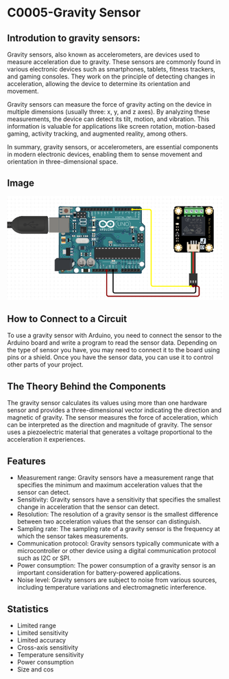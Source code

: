 # C0005-Gravity Sensor

## Introdution to gravity sensors:

Gravity sensors, also known as accelerometers, are devices used to measure acceleration due to gravity. These sensors are commonly found in various electronic devices such as smartphones, tablets, fitness trackers, and gaming consoles. They work on the principle of detecting changes in acceleration, allowing the device to determine its orientation and movement.

Gravity sensors can measure the force of gravity acting on the device in multiple dimensions (usually three: x, y, and z axes). By analyzing these measurements, the device can detect its tilt, motion, and vibration. This information is valuable for applications like screen rotation, motion-based gaming, activity tracking, and augmented reality, among others.

In summary, gravity sensors, or accelerometers, are essential components in modern electronic devices, enabling them to sense movement and orientation in three-dimensional space.

## Image

![IMG](IMG/IMG.png)

## How to Connect to a Circuit

To use a gravity sensor with Arduino, you need to connect the sensor to the Arduino board and write a program to read the sensor data. Depending on the type of sensor you have, you may need to connect it to the board using pins or a shield. Once you have the sensor data, you can use it to control other parts of your project.

## The Theory Behind the Components

The gravity sensor calculates its values using more than one hardware sensor and provides a three-dimensional vector indicating the direction and magnetic of gravity. The sensor measures the force of acceleration, which can be interpreted as the direction and magnitude of gravity. The sensor uses a piezoelectric material that generates a voltage proportional to the acceleration it experiences.

## Features

- Measurement range: Gravity sensors have a measurement range that specifies the minimum and maximum acceleration values that the sensor can detect.
- Sensitivity: Gravity sensors have a sensitivity that specifies the smallest change in acceleration that the sensor can detect.
- Resolution: The resolution of a gravity sensor is the smallest difference between two acceleration values that the sensor can distinguish.
- Sampling rate: The sampling rate of a gravity sensor is the frequency at which the sensor takes measurements.
- Communication protocol: Gravity sensors typically communicate with a microcontroller or other device using a digital communication protocol such as I2C or SPI.
- Power consumption: The power consumption of a gravity sensor is an important consideration for battery-powered applications.
- Noise level: Gravity sensors are subject to noise from various sources, including temperature variations and electromagnetic interference.

## Statistics

- Limited range
- Limited sensitivity
- Limited accuracy
- Cross-axis sensitivity
- Temperature sensitivity
- Power consumption
- Size and cos
